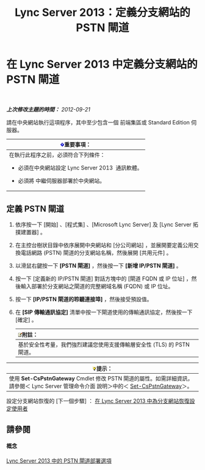 ﻿---
title: Lync Server 2013：定義分支網站的 PSTN 閘道
TOCTitle: 定義分支網站的 PSTN 閘道
ms:assetid: 87be2fe2-1d56-4062-b430-439d4536414c
ms:mtpsurl: https://technet.microsoft.com/zh-tw/library/Gg398689(v=OCS.15)
ms:contentKeyID: 49291571
ms.date: 08/10/2015
mtps_version: v=OCS.15
ms.translationtype: HT
---

# 在 Lync Server 2013 中定義分支網站的 PSTN 閘道

 

_**上次修改主題的時間：** 2012-09-21_

請在中央網站執行這項程序，其中至少包含一個 前端集區或 Standard Edition 伺服器。

<table>
<colgroup>
<col style="width: 100%" />
</colgroup>
<thead>
<tr class="header">
<th><img src="images/Gg412908.important(OCS.15).gif" title="important" alt="important" />重要事項：</th>
</tr>
</thead>
<tbody>
<tr class="odd">
<td>在執行此程序之前，必須符合下列條件：
<ul>
<li><p>必須在中央網站設定 Lync Server 2013  通訊軟體。</p></li>
<li><p>必須將 中繼伺服器部署於中央網站。</p></li>
</ul></td>
</tr>
</tbody>
</table>


## 定義 PSTN 閘道

1.  依序按一下 \[開始\] 、\[程式集\] 、\[Microsoft Lync Server\] 及 \[Lync Server 拓撲建置器\] 。

2.  在主控台樹狀目錄中依序展開中央網站和 \[分公司網站\] ，並展開要定義公用交換電話網路 (PSTN) 閘道的分支網站名稱，然後展開 \[共用元件\] 。

3.  以滑鼠右鍵按一下 **\[PSTN 閘道\]** ，然後按一下 **\[新增 IP/PSTN 閘道\]** 。

4.  按一下 \[定義新的 IP/PSTN 閘道\] 對話方塊中的 \[閘道 FQDN 或 IP 位址\] ，然後輸入部署於分支網站之閘道的完整網域名稱 (FQDN) 或 IP 位址。

5.  按一下 **\[IP/PSTN 閘道的聆聽連接埠\]** ，然後接受預設值。

6.  在 **\[SIP 傳輸通訊協定\]** 清單中按一下閘道使用的傳輸通訊協定，然後按一下 \[確定\] 。
    
    <table>
    <thead>
    <tr class="header">
    <th><img src="images/Gg398811.note(OCS.15).gif" title="note" alt="note" />附註：</th>
    </tr>
    </thead>
    <tbody>
    <tr class="odd">
    <td>基於安全性考量，我們強烈建議您使用支援傳輸層安全性 (TLS) 的 PSTN 閘道。</td>
    </tr>
    </tbody>
    </table>


<table>
<thead>
<tr class="header">
<th><img src="images/JJ205025.tip(OCS.15).gif" title="tip" alt="tip" />提示：</th>
</tr>
</thead>
<tbody>
<tr class="odd">
<td>使用 <strong>Set-CsPstnGateway</strong> Cmdlet 修改 PSTN 閘道的屬性。如需詳細資訊，請參閱＜ Lync Server 管理命令介面 說明＞中的＜ <a href="set-cspstngateway.md">Set-CsPstnGateway</a>＞。</td>
</tr>
</tbody>
</table>


設定分支網站恢復的 \[下一個步驟\] ： [在 Lync Server 2013 中為分支網站恢復設定使用者](lync-server-2013-configuring-users-for-branch-site-resiliency.md)

## 請參閱

#### 概念

[Lync Server 2013 中的 PSTN 閘道部署選項](lync-server-2013-pstn-gateway-deployment-options.md)

